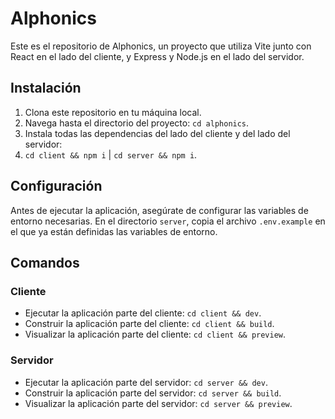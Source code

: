 # Alphonics

Este es el repositorio de Alphonics, un proyecto que utiliza Vite junto con React en el lado del cliente, y Express y Node.js en el lado del servidor.

## Instalación

1. Clona este repositorio en tu máquina local.
2. Navega hasta el directorio del proyecto: `cd alphonics`.
3. Instala todas las dependencias del lado del cliente y del lado del servidor:
4. `cd client && npm i` | `cd server && npm i`.

## Configuración

Antes de ejecutar la aplicación, asegúrate de configurar las variables de entorno necesarias. En el directorio `server`, copia el archivo `.env.example` en el que ya están definidas las variables de entorno.

## Comandos

### Cliente

- Ejecutar la aplicación parte del cliente: `cd client && dev`.
- Construir la aplicación parte del cliente: `cd client && build`.
- Visualizar la aplicación parte del cliente: `cd client && preview`.

### Servidor

- Ejecutar la aplicación parte del servidor: `cd server && dev`.
- Construir la aplicación parte del servidor: `cd server && build`.
- Visualizar la aplicación parte del servidor: `cd server && preview`.
